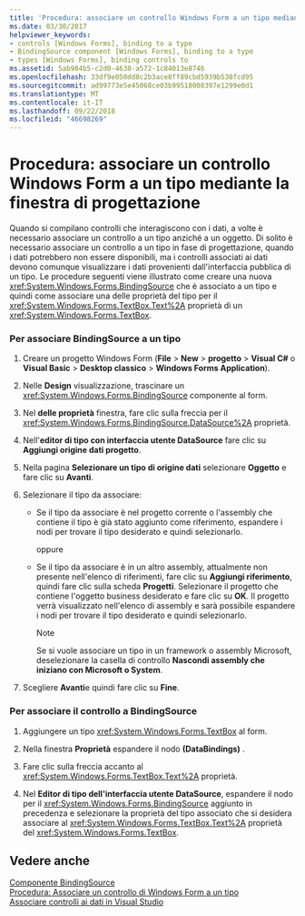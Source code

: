 ```yaml
---
title: 'Procedura: associare un controllo Windows Form a un tipo mediante la finestra di progettazione'
ms.date: 03/30/2017
helpviewer_keywords:
- controls [Windows Forms], binding to a type
- BindingSource component [Windows Forms], binding to a type
- types [Windows Forms], binding controls to
ms.assetid: 5ab984b5-c2d0-4638-a572-1c84013e8746
ms.openlocfilehash: 33df9e050dd8c2b3ace8ff89cbd5939b538fcd95
ms.sourcegitcommit: ad99773e5e45068ce03b99518008397e1299e0d1
ms.translationtype: MT
ms.contentlocale: it-IT
ms.lasthandoff: 09/22/2018
ms.locfileid: "46698269"
---
```

# <a name="how-to-bind-a-windows-forms-control-to-a-type-using-the-designer"></a>Procedura: associare un controllo Windows Form a un tipo mediante la finestra di progettazione
Quando si compilano controlli che interagiscono con i dati, a volte è necessario associare un controllo a un tipo anziché a un oggetto. Di solito è necessario associare un controllo a un tipo in fase di progettazione, quando i dati potrebbero non essere disponibili, ma i controlli associati ai dati devono comunque visualizzare i dati provenienti dall'interfaccia pubblica di un tipo. Le procedure seguenti viene illustrato come creare una nuova <xref:System.Windows.Forms.BindingSource> che è associato a un tipo e quindi come associare una delle proprietà del tipo per il <xref:System.Windows.Forms.TextBox.Text%2A> proprietà di un <xref:System.Windows.Forms.TextBox>.  
  
### <a name="to-bind-the-bindingsource-to-a-type"></a>Per associare BindingSource a un tipo  
  
1.  Creare un progetto Windows Form (**File** > **New** > **progetto** > **Visual C#** o **Visual Basic** > **Desktop classico** > **Windows Forms Application**).  
  
2.  Nelle **Design** visualizzazione, trascinare un <xref:System.Windows.Forms.BindingSource> componente al form.  
  
3.  Nel **delle proprietà** finestra, fare clic sulla freccia per il <xref:System.Windows.Forms.BindingSource.DataSource%2A> proprietà.  
  
4.  Nell'**editor di tipo con interfaccia utente DataSource** fare clic su **Aggiungi origine dati progetto**.  
  
5.  Nella pagina **Selezionare un tipo di origine dati** selezionare **Oggetto** e fare clic su **Avanti**.  
  
6.  Selezionare il tipo da associare:  
  
    -   Se il tipo da associare è nel progetto corrente o l'assembly che contiene il tipo è già stato aggiunto come riferimento, espandere i nodi per trovare il tipo desiderato e quindi selezionarlo.  
  
         oppure  
  
    -   Se il tipo da associare è in un altro assembly, attualmente non presente nell'elenco di riferimenti, fare clic su **Aggiungi riferimento**, quindi fare clic sulla scheda **Progetti**. Selezionare il progetto che contiene l'oggetto business desiderato e fare clic su **OK**. Il progetto verrà visualizzato nell'elenco di assembly e sarà possibile espandere i nodi per trovare il tipo desiderato e quindi selezionarlo.  
  
        > [!NOTE]
        >  Se si vuole associare un tipo in un framework o assembly Microsoft, deselezionare la casella di controllo **Nascondi assembly che iniziano con Microsoft o System**.  
  
7.  Scegliere **Avanti**e quindi fare clic su **Fine**.  
  
### <a name="to-bind-the-control-to-the-bindingsource"></a>Per associare il controllo a BindingSource  
  
1.  Aggiungere un tipo <xref:System.Windows.Forms.TextBox> al form.  
  
2.  Nella finestra **Proprietà** espandere il nodo **(DataBindings)** .  
  
3.  Fare clic sulla freccia accanto al <xref:System.Windows.Forms.TextBox.Text%2A> proprietà.  
  
4.  Nel **Editor di tipo dell'interfaccia utente DataSource**, espandere il nodo per il <xref:System.Windows.Forms.BindingSource> aggiunto in precedenza e selezionare la proprietà del tipo associato che si desidera associare al <xref:System.Windows.Forms.TextBox.Text%2A> proprietà del <xref:System.Windows.Forms.TextBox>.  
  
## <a name="see-also"></a>Vedere anche  
 [Componente BindingSource](../../../../docs/framework/winforms/controls/bindingsource-component.md)  
 [Procedura: Associare un controllo di Windows Form a un tipo](../../../../docs/framework/winforms/controls/how-to-bind-a-windows-forms-control-to-a-type.md)  
 [Associare controlli ai dati in Visual Studio](/visualstudio/data-tools/bind-controls-to-data-in-visual-studio)
